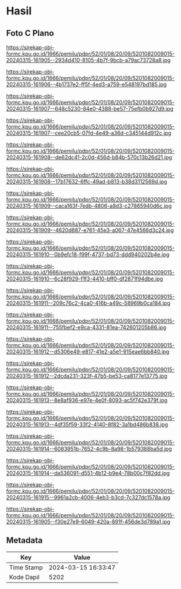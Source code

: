 # Hasil

## Foto C Plano

https://sirekap-obj-formc.kpu.go.id/1666/pemilu/pdpr/52/01/08/20/09/5201082009015-20240315-161905--2934d410-8105-4b7f-9bcb-a79ac73728a8.jpg

https://sirekap-obj-formc.kpu.go.id/1666/pemilu/pdpr/52/01/08/20/09/5201082009015-20240315-161906--4b1737e2-ff5f-4ed3-a759-e548197bd185.jpg

https://sirekap-obj-formc.kpu.go.id/1666/pemilu/pdpr/52/01/08/20/09/5201082009015-20240315-161907--648c5230-84e0-4388-be57-75efb0b927d9.jpg

https://sirekap-obj-formc.kpu.go.id/1666/pemilu/pdpr/52/01/08/20/09/5201082009015-20240315-161907--cee20cb5-07fd-4e49-a36d-c345144d912c.jpg

https://sirekap-obj-formc.kpu.go.id/1666/pemilu/pdpr/52/01/08/20/09/5201082009015-20240315-161908--de62dc41-2c0d-456d-b84b-570c13b26d21.jpg

https://sirekap-obj-formc.kpu.go.id/1666/pemilu/pdpr/52/01/08/20/09/5201082009015-20240315-161908--17b17632-6ffc-49ad-b813-b38d3112569d.jpg

https://sirekap-obj-formc.kpu.go.id/1666/pemilu/pdpr/52/01/08/20/09/5201082009015-20240315-161909--caca163f-7edb-4806-a8d3-c27865940d6c.jpg

https://sirekap-obj-formc.kpu.go.id/1666/pemilu/pdpr/52/01/08/20/09/5201082009015-20240315-161909--4620d887-e761-45e3-a067-47e4566d3c24.jpg

https://sirekap-obj-formc.kpu.go.id/1666/pemilu/pdpr/52/01/08/20/09/5201082009015-20240315-161910--0b9efc18-f99f-4737-bd73-ddd940202b4e.jpg

https://sirekap-obj-formc.kpu.go.id/1666/pemilu/pdpr/52/01/08/20/09/5201082009015-20240315-161910--6c28f929-f1f3-4410-bff0-df2871f94dbe.jpg

https://sirekap-obj-formc.kpu.go.id/1666/pemilu/pdpr/52/01/08/20/09/5201082009015-20240315-161911--209c76c2-4ca0-416b-a49c-58969b0ca184.jpg

https://sirekap-obj-formc.kpu.go.id/1666/pemilu/pdpr/52/01/08/20/09/5201082009015-20240315-161911--755fbef2-e9ca-4331-81ea-742601205b86.jpg

https://sirekap-obj-formc.kpu.go.id/1666/pemilu/pdpr/52/01/08/20/09/5201082009015-20240315-161912--d5306e49-e817-41e2-a5e1-915eae6bb840.jpg

https://sirekap-obj-formc.kpu.go.id/1666/pemilu/pdpr/52/01/08/20/09/5201082009015-20240315-161912--2dcda231-323f-47b5-be53-ca8177e13775.jpg

https://sirekap-obj-formc.kpu.go.id/1666/pemilu/pdpr/52/01/08/20/09/5201082009015-20240315-161913--8e8af936-e97e-4e0f-8093-ac5f742e379f.jpg

https://sirekap-obj-formc.kpu.go.id/1666/pemilu/pdpr/52/01/08/20/09/5201082009015-20240315-161913--4df35f59-33f2-4140-8f82-3a1bd486b838.jpg

https://sirekap-obj-formc.kpu.go.id/1666/pemilu/pdpr/52/01/08/20/09/5201082009015-20240315-161914--6083951b-7652-4c9b-8a98-1b579388ba5d.jpg

https://sirekap-obj-formc.kpu.go.id/1666/pemilu/pdpr/52/01/08/20/09/5201082009015-20240315-161914--da536091-d551-4b12-b9e4-78b00c7f82dd.jpg

https://sirekap-obj-formc.kpu.go.id/1666/pemilu/pdpr/52/01/08/20/09/5201082009015-20240315-161915--9961a2cb-4006-4eb3-b3cd-7c327dc1578a.jpg

https://sirekap-obj-formc.kpu.go.id/1666/pemilu/pdpr/52/01/08/20/09/5201082009015-20240315-161905--f30e27e9-6049-420a-891f-456de3d789a1.jpg


## Metadata

| Key        | Value               |
| ---------- | ------------------- |
| Time Stamp | 2024-03-15 16:33:47 |
| Kode Dapil | 5202                |



